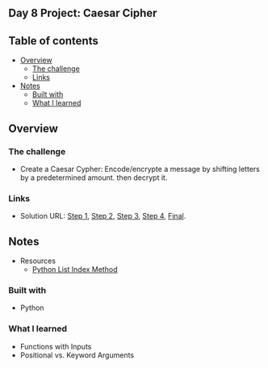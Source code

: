 ## Day 8 Project: Caesar Cipher

## Table of contents

- [Overview](#overview)
  - [The challenge](#the-challenge)
  - [Links](#links)
- [Notes](#notes)
  - [Built with](#built-with)
  - [What I learned](#what-i-learned)

## Overview

### The challenge

- Create a Caesar Cypher: Encode/encrypte a message by shifting letters by a predetermined amount.
then decrypt it. 

### Links

- Solution URL: [Step 1](https://replit.com/@appbrewery/caesar-cipher-1-end), [Step 2](https://replit.com/@appbrewery/caesar-cipher-2-end),
[Step 3](https://replit.com/@appbrewery/caesar-cipher-3-end),
[Step 4](https://replit.com/@appbrewery/caesar-cipher-4-end),
[Final](https://replit.com/@appbrewery/caesar-cipher-completed).

## Notes

- Resources
  - [Python List Index Method](https://www.w3schools.com/python/ref_list_index.asp)


### Built with

- Python

### What I learned
- Functions with Inputs
- Positional vs. Keyword Arguments 